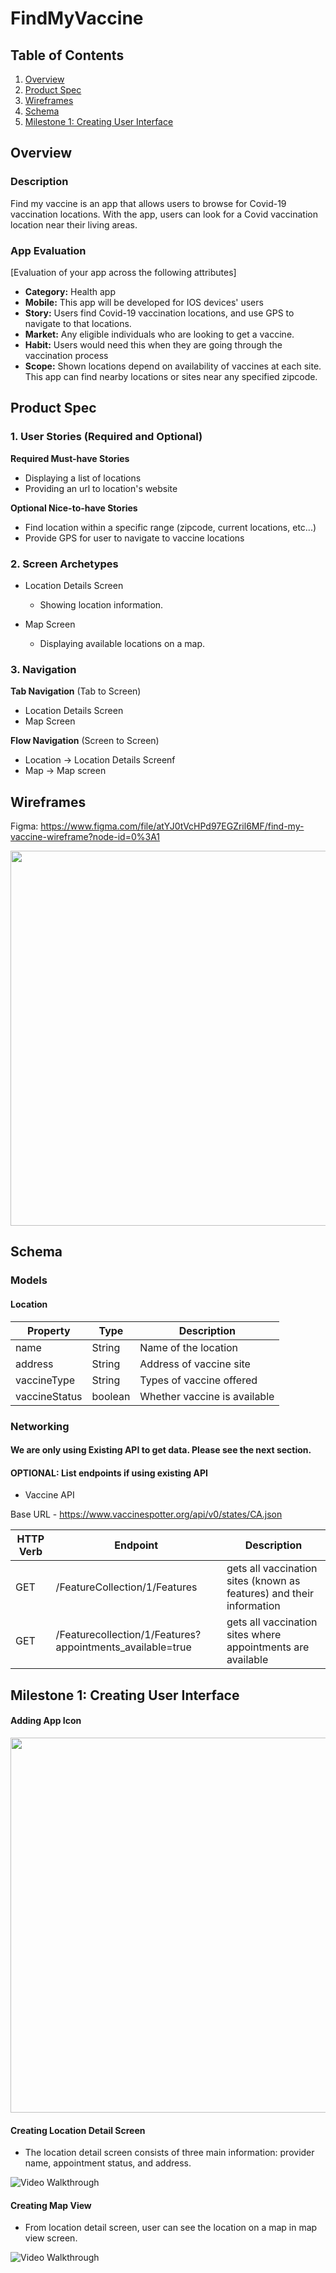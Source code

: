 # FindMyVaccine

## Table of Contents
1. [Overview](#Overview)
1. [Product Spec](#Product-Spec)
1. [Wireframes](#Wireframes)
2. [Schema](#Schema)
3. [Milestone 1: Creating User Interface](#Milestone-1)


## Overview
### Description
Find my vaccine is an app that allows users to browse for Covid-19 vaccination locations. With the app, users can look for a Covid vaccination location near their living areas. 

### App Evaluation
[Evaluation of your app across the following attributes]
- **Category:** Health app
- **Mobile:** This app will be developed for IOS devices' users 
- **Story:** Users find Covid-19 vaccination locations, and use GPS to navigate to that locations.
- **Market:** Any eligible individuals who are looking to get a vaccine.
- **Habit:** Users would need this when they are going through the vaccination process
- **Scope:** Shown locations depend on availability of vaccines at each site. This app can find nearby locations or sites near any specified zipcode.

## Product Spec

### 1. User Stories (Required and Optional)

**Required Must-have Stories**

* Displaying a list of locations
* Providing an url to location's website

**Optional Nice-to-have Stories**

* Find location within a specific range (zipcode, current locations, etc...)
* Provide GPS for user to navigate to vaccine locations

### 2. Screen Archetypes
   
* Location Details Screen
    * Showing location information.
     
* Map Screen
    * Displaying available locations on a map.    


### 3. Navigation

**Tab Navigation** (Tab to Screen)

* Location Details Screen
* Map Screen

**Flow Navigation** (Screen to Screen)

* Location -> Location Details Screenf
* Map -> Map screen

## Wireframes

Figma: https://www.figma.com/file/atYJ0tVcHPd97EGZril6MF/find-my-vaccine-wireframe?node-id=0%3A1


<img src="https://i.imgur.com/GY9PtKZ.jpg" width=600>


## Schema 

### Models

#### Location

| Property      | Type     | Description |
| ------------- | -------- | ------------|
| name  | String  | Name of the location |
| address | String | Address of vaccine site |
| vaccineType| String  | Types of vaccine offered |
| vaccineStatus | boolean | Whether vaccine is available |

### Networking

#### We are only using Existing API to get data. Please see the next section.

#### OPTIONAL: List endpoints if using existing API 

- Vaccine API

Base URL - https://www.vaccinespotter.org/api/v0/states/CA.json


| HTTP Verb      | Endpoint     | Description |
| ------------- | -------- | ------------|
| GET |  /FeatureCollection/1/Features | gets all vaccination sites (known as features) and their information |
| GET | /Featurecollection/1/Features?appointments_available=true  | gets all vaccination sites where appointments are available |


## Milestone 1: Creating User Interface

#### Adding App Icon 

<img src="https://i.imgur.com/GSrvGpo.png" width=600> 


#### Creating Location Detail Screen

- The location detail screen consists of three main information: provider name, appointment status, and address.

<img src='http://g.recordit.co/aj7eTB4R64.gif' title='Video Walkthrough' width='' alt='Video Walkthrough' />


#### Creating Map View

- From location detail screen, user can see the location on a map in map view screen.

<img src='http://g.recordit.co/3eST1BJzlB.gif' title='Video Walkthrough' width='' alt='Video Walkthrough' />


